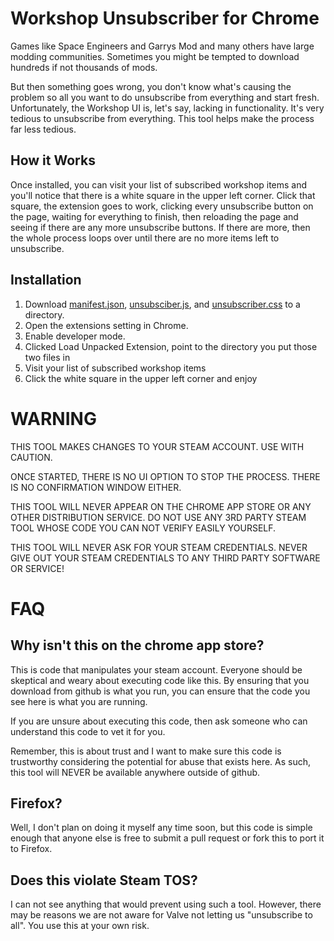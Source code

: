# Workshop Unsubscriber for Chrome

Games like Space Engineers and Garrys Mod and many others have large modding communities. Sometimes you might be tempted to download hundreds if not thousands of mods.

But then something goes wrong, you don't know what's causing the problem so all you want to do unsubscribe from everything and start fresh. Unfortunately, the Workshop UI is, let's say, lacking in functionality. It's very tedious to unsubscribe from everything. This tool helps make the process far less tedious.

## How it Works

Once installed, you can visit your list of subscribed workshop items and you'll notice that there is a white square in the upper left corner. Click that square, the extension goes to work, clicking every unsubscribe button on the page, waiting for everything to finish, then reloading the page and seeing if there are any more unsubscribe buttons. If there are more, then the whole process loops over until there are no more items left to unsubscribe.

## Installation

1. Download [manifest.json](https://github.com/mookfist/chrome-workshop-unsubscriber/raw/master/manifest.json), [unsubsciber.js](https://github.com/mookfist/chrome-workshop-unsubscriber/raw/master/unsubscriber.js), and [unsubscriber.css](https://github.com/mookfist/chrome-workshop-unsubscriber/raw/master/unsubscriber.css) to a directory.
2. Open the extensions setting in Chrome. 
3. Enable developer mode. 
4. Clicked Load Unpacked Extension, point to the directory you put those two files in
5. Visit your list of subscribed workshop items
6. Click the white square in the upper left corner and enjoy

# WARNING

THIS TOOL MAKES CHANGES TO YOUR STEAM ACCOUNT. USE WITH CAUTION.

ONCE STARTED, THERE IS NO UI OPTION TO STOP THE PROCESS. THERE IS NO CONFIRMATION WINDOW EITHER.

THIS TOOL WILL NEVER APPEAR ON THE CHROME APP STORE OR ANY OTHER DISTRIBUTION SERVICE. DO NOT USE ANY 3RD PARTY STEAM TOOL WHOSE CODE YOU CAN NOT VERIFY EASILY YOURSELF.

THIS TOOL WILL NEVER ASK FOR YOUR STEAM CREDENTIALS. NEVER GIVE OUT YOUR STEAM CREDENTIALS TO ANY THIRD PARTY SOFTWARE OR SERVICE!

# FAQ

## Why isn't this on the chrome app store?

This is code that manipulates your steam account. Everyone should be skeptical and weary about executing code like this. By ensuring that you download from github is what you run, you can ensure that the code you see here is what you are running.

If you are unsure about executing this code, then ask someone who can understand this code to vet it for you.

Remember, this is about trust and I want to make sure this code is trustworthy considering the potential for abuse that exists here. As such, this tool will NEVER be available anywhere outside of github.

## Firefox?

Well, I don't plan on doing it myself any time soon, but this code is simple enough that anyone else is free to submit a pull request or fork this to port it to Firefox.

## Does this violate Steam TOS?

I can not see anything that would prevent using such a tool. However, there may be reasons we are not aware for Valve not letting us "unsubscribe to all". You use this at your own risk.
